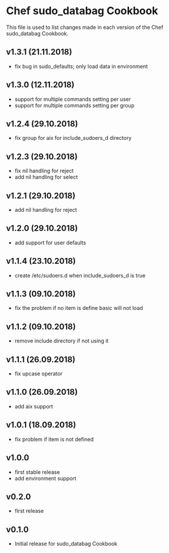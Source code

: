 # Chef sudo_databag Cookbook

This file is used to list changes made in each version of the Chef sudo_databag Cookbook.

## v1.3.1 (21.11.2018)

- fix bug in sudo_defaults; only load data in environment

## v1.3.0 (12.11.2018)

-  support for multiple commands setting per user
-  support for multiple commands setting per group

## v1.2.4 (29.10.2018)

- fix group for aix for include_sudoers_d directory

## v1.2.3 (29.10.2018)

- fix nil handling for reject
- add nil handling for select

## v1.2.1 (29.10.2018)

- add nil handling for reject

## v1.2.0 (29.10.2018)

- add support for user defaults

## v1.1.4 (23.10.2018)

- create /etc/sudoers.d when include_sudoers_d is true

## v1.1.3 (09.10.2018)

- fix the problem if no item is define basic will not load

## v1.1.2 (09.10.2018)

- remove include directory if not using it

## v1.1.1 (26.09.2018)

- fix upcase operator

## v1.1.0 (26.09.2018)

- add aix support

## v1.0.1 (18.09.2018)

- fix problem if item is not defined

## v1.0.0

- first stable release
- add environment support

## v0.2.0

- first release

## v0.1.0

- Initial release for sudo_databag Cookbook
